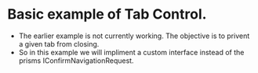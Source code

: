 # Basic example of Tab Control. 
- The earlier example is not currently working. The objective is to privent a given tab from closing. 
- So in this example we will impliment a custom interface instead of the prisms IConfirmNavigationRequest.